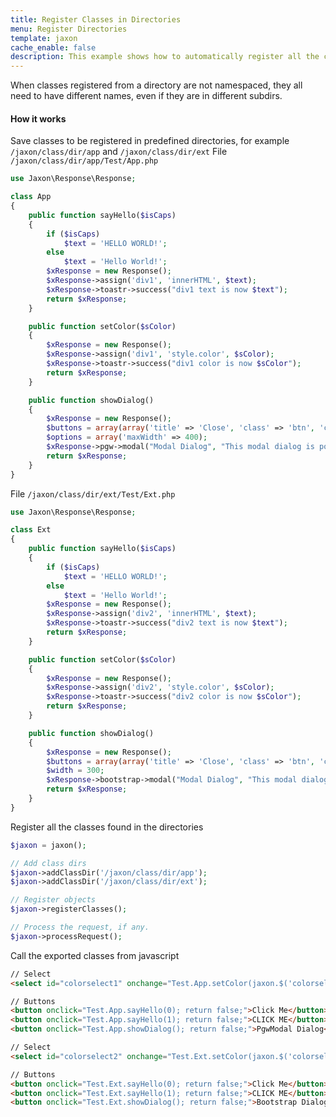 ```yaml
---
title: Register Classes in Directories
menu: Register Directories
template: jaxon
cache_enable: false
description: This example shows how to automatically register all the classes in a set of directories.
---
```


When classes registered from a directory are not namespaced, they all need to have different names, even if they are in different subdirs.

#### How it works

Save classes to be registered in predefined directories, for example <code>/jaxon/class/dir/app</code> and <code>/jaxon/class/dir/ext</code>
File <code>/jaxon/class/dir/app/Test/App.php</code>
```php
use Jaxon\Response\Response;

class App
{
    public function sayHello($isCaps)
    {
        if ($isCaps)
            $text = 'HELLO WORLD!';
        else
            $text = 'Hello World!';
        $xResponse = new Response();
        $xResponse->assign('div1', 'innerHTML', $text);
        $xResponse->toastr->success("div1 text is now $text");
        return $xResponse;
    }

    public function setColor($sColor)
    {
        $xResponse = new Response();
        $xResponse->assign('div1', 'style.color', $sColor);
        $xResponse->toastr->success("div1 color is now $sColor");
        return $xResponse;
    }

    public function showDialog()
    {
        $xResponse = new Response();
        $buttons = array(array('title' => 'Close', 'class' => 'btn', 'click' => 'close'));
        $options = array('maxWidth' => 400);
        $xResponse->pgw->modal("Modal Dialog", "This modal dialog is powered by PgwModal!!", $buttons, $options);
        return $xResponse;
    }
}
```

File <code>/jaxon/class/dir/ext/Test/Ext.php</code>
```php
use Jaxon\Response\Response;

class Ext
{
    public function sayHello($isCaps)
    {
        if ($isCaps)
            $text = 'HELLO WORLD!';
        else
            $text = 'Hello World!';
        $xResponse = new Response();
        $xResponse->assign('div2', 'innerHTML', $text);
        $xResponse->toastr->success("div2 text is now $text");
        return $xResponse;
    }

    public function setColor($sColor)
    {
        $xResponse = new Response();
        $xResponse->assign('div2', 'style.color', $sColor);
        $xResponse->toastr->success("div2 color is now $sColor");
        return $xResponse;
    }

    public function showDialog()
    {
        $xResponse = new Response();
        $buttons = array(array('title' => 'Close', 'class' => 'btn', 'click' => 'close'));
        $width = 300;
        $xResponse->bootstrap->modal("Modal Dialog", "This modal dialog is powered by Twitter Bootstrap!!", $buttons, $width);
        return $xResponse;
    }
}
```

Register all the classes found in the directories
```php
$jaxon = jaxon();

// Add class dirs
$jaxon->addClassDir('/jaxon/class/dir/app');
$jaxon->addClassDir('/jaxon/class/dir/ext');

// Register objects
$jaxon->registerClasses();

// Process the request, if any.
$jaxon->processRequest();
```

Call the exported classes from javascript
```html
// Select
<select id="colorselect1" onchange="Test.App.setColor(jaxon.$('colorselect1').value); return false;"></select>

// Buttons
<button onclick="Test.App.sayHello(0); return false;">Click Me</button>
<button onclick="Test.App.sayHello(1); return false;">CLICK ME</button>
<button onclick="Test.App.showDialog(); return false;">PgwModal Dialog</button>

// Select
<select id="colorselect2" onchange="Test.Ext.setColor(jaxon.$('colorselect2').value); return false;"></select>

// Buttons
<button onclick="Test.Ext.sayHello(0); return false;">Click Me</button>
<button onclick="Test.Ext.sayHello(1); return false;">CLICK ME</button>
<button onclick="Test.Ext.showDialog(); return false;">Bootstrap Dialog</button>
```
